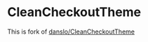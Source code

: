 # CleanCheckoutTheme

This is fork of [danslo/CleanCheckoutTheme](https://github.com/danslo/CleanCheckoutTheme)
